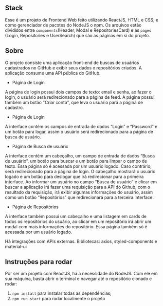 ## Stack
Esse é um projeto de Frontend Web feito utilizando ReactJS, HTML e CSS; 
e como gerenciador de pacotes do NodeJS o npm. Os arquivos estão divididos
entre `components`(Header, Modal e RepositoriesCard) e as `pages` (Login,
Repositories e UserSearch) que são as páginas em si do projeto. 

## Sobre

O projeto consiste uma aplicação front-end de buscas de usuários cadastrados 
no GitHub e exibir seus dados e repositórios criados. A aplicação consume uma
API pública do GitHub.

- Página de Login

A página de login possui dois campos de texto: email e senha, ao fazer o login, 
o usuário será redirecionado para a página de feed.
A página possui também um botão "Criar conta", que leva o usuário para a página 
de cadastro.

- Página de Login

A interface contém os campos de entrada de dados “Login” e “Password” e um botão 
para logar, assim o usuário será redirecionado para a página de busca de usuário.

- Página de Busca de usuário

A interface contém um cabeçalho, um campo de entrada de dados “Busca de usuário”, 
um botão para buscar e um botão para limpar o campo de texto. Essa página só é 
acessada por um usuário logado. Caso contrário, será redirecionado para a página 
de login. O cabeçalho mostrará o usuário logado e um botão para deslogar que 
irá redirecionar para a primeira interface. Ao informar um usuário no campo 
“Busca de usuário” e clicar em buscar a aplicação irá fazer uma requisição para 
a API do Github, com o resultado da requisição, irá exibir algumas informações do 
usuário, assim como um botão “Repositórios” que redirecionará para a terceira 
interface.

- Página de Repositórios

A interface também possui um cabeçalho e uma listagem em cards de todos os 
repositórios do usuário, ao clicar em um repositório irá abrir um modal com mais 
informações do repositório. Essa página também só é acessada por um usuário logado.

Há integrações com APIs externas. Bibliotecas: axios, styled-components e 
material-ui

## Instruções para rodar
Por ser um projeto com ReactJS, há a necessidade do NodeJS. Com ele em 
sua máquina, basta abrir o terminal e navegar até o repositório clonado e 
rodar:

1. `npm install` para instalar todas as dependências;
1. `npm run start` para rodar localmente o projeto
